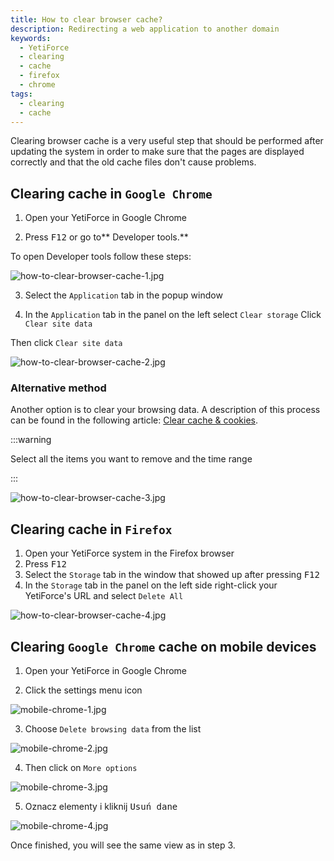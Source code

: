 ```yaml
---
title: How to clear browser cache?
description: Redirecting a web application to another domain
keywords:
  - YetiForce
  - clearing
  - cache
  - firefox
  - chrome
tags:
  - clearing
  - cache
---
```


Clearing browser cache is a very useful step that should be performed after updating the system in order to make sure that the pages are displayed correctly and that the old cache files don't cause problems.

## Clearing cache in `Google Chrome`

1. Open your YetiForce in Google Chrome

2. Press <kbd>F12</kbd> or go to\*\* Developer tools.\*\*

  To open Developer tools follow these steps:

  ![how-to-clear-browser-cache-1.jpg](how-to-clear-browser-cache-1.jpg)

3. Select the `Application` tab in the popup window

4. In the `Application` tab in the panel on the left select `Clear storage`
  Click `Clear site data`

  Then click `Clear site data`

![how-to-clear-browser-cache-2.jpg](how-to-clear-browser-cache-2.jpg)

### Alternative method

Another option is to clear your browsing data. A description of this process can be found in the following article: [Clear cache & cookies](https://support.google.com/accounts/answer/32050).

:::warning

Select all the items you want to remove and the time range

:::

![how-to-clear-browser-cache-3.jpg](how-to-clear-browser-cache-3.jpg)

## Clearing cache in `Firefox`

1. Open your YetiForce system in the Firefox browser
2. Press <kbd>F12</kbd>
3. Select the `Storage` tab in the window that showed up after pressing <kbd>F12</kbd>
4. In the `Storage` tab in the panel on the left side right-click your YetiForce's URL and select `Delete All`

![how-to-clear-browser-cache-4.jpg](how-to-clear-browser-cache-4.jpg)

## Clearing `Google Chrome` cache on mobile devices

1. Open your YetiForce in Google Chrome

2. Click the settings menu icon

  ![mobile-chrome-1.jpg](mobile-chrome-1.jpg)

3. Choose `Delete browsing data` from the list

  ![mobile-chrome-2.jpg](mobile-chrome-2.jpg)

4. Then click on `More options`

  ![mobile-chrome-3.jpg](mobile-chrome-3.jpg)

5. Oznacz elementy i kliknij <kbd>Usuń dane</kbd>

  ![mobile-chrome-4.jpg](mobile-chrome-4.jpg)

  Once finished, you will see the same view as in step 3.
